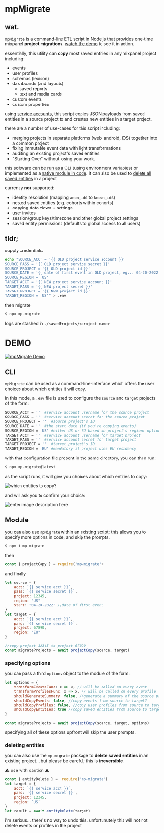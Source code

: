 # mpMigrate

## wat.

`mpMigrate` is a command-line ETL script in Node.js that provides one-time mixpanel **project migrations**. [watch the demo](#demo) to see it in action.

essentially, this utility can **copy** most saved entities in any mixpanel project including:

 - events
 - user profiles
 - schemas (lexicon)
 - dashboards (and layouts)
	- saved reports
	- text and media cards
 - custom events
 - custom properties

using [service accounts](https://developer.mixpanel.com/reference/authentication#service-accounts), this script copies JSON payloads from saved entities in a source project to and creates new entities in a target project.

there are a number of use-cases for this script including:

 - merging projects in separate platforms (web, android, iOS) together into a common project
 - fixing immutable event data with light transformations 
 - auditing an existing project's saved entities
 - "Starting Over" without losing your work.

this software can be [run as a CLI](#CLI) (using environment variables) or implemented as a [native module in code](#module). It can also be used to [delete all saved entities](#delete) in a project

currently **not** supported:

 - identity resolution (mapping `anon_id`s to `known_id`s) 
 - nested saved entities (e.g. cohorts within cohorts)
 - copying data views + settings
 - user invites
 - session/group keys/timezone and other global project settings
 - saved entity permissions (defaults to global access to all users)


## tldr;
supply credentials:
```bash
echo "SOURCE_ACCT = '{{ OLD project service account }}'
SOURCE_PASS = '{{ OLD project service secret }}'
SOURCE_PROJECT = '{{ OLD project id }}'
SOURCE_DATE = '{{ date of first event in OLD project, eg... 04-20-2022 }}'
SOURCE_REGION = 'US'
TARGET_ACCT = '{{ NEW project service account }}'
TARGET_PASS = '{{ NEW project secret }}'
TARGET_PROJECT = '{{ NEW project id }}'
TARGET_REGION = 'US'" > .env
```

then migrate

```bash
$ npx mp-migrate
```

logs are stashed in `./savedProjects/<project name>` 

# DEMO <div id="demo"></div>
[![mpMigrate Demo](https://aktunes.neocities.org/mpMigrate/migrateThumb.png)](https://youtu.be/jOCcFiT53gU)

## CLI <div id="CLI"></div>
`mpMigrate` can be used as a command-line-interface which offers the user choices about which entities it will copy.

in this mode, a `.env` file is used to configure the `source` and `target` projects of the form:

```bash
SOURCE_ACCT = ''  #service account username for the source project
SOURCE_PASS = ''  #service account secret for the source project
SOURCE_PROJECT = ''  #source project's ID
SOURCE_DATE = ''  #the start date (if you're copying events)
SOURCE_REGION = 'US' #either US or EU based on project's region; optional if US 
TARGET_ACCT = ''  #service account username for target project
TARGET_PASS = ''  #service account secret for target project
TARGET_PROJECT = ''  #target project's ID
TARGET_REGION = 'EU' #mandatory if project uses EU residency
```
with that configuration file present in the same directory, you can then run:
```bash
$ npx mp-migrate@latest
```
as the script runs, it will give you choices about which entities to copy:

![which entities to copy?](https://aktunes.neocities.org/mpMigrate/migrate1.png)

and will ask you to confirm your choice:

![enter image description here](https://aktunes.neocities.org/mpMigrate/migrate2.png)

## Module <div id="module"></div>

you can also use `mpMigrate` within an existing script; this allows you to specify more options in code, and skip the prompts.

```bash
$ npm i mp-migrate
```
then

```javascript
const { projectCopy } = require('mp-migrate')
```
and finally

```javascript
let source = {
	acct: `{{ service acct }}`,
	pass: `{{ service secret }}`,
	project: 12345,
	region: "US",
	start: "04-20-2022" //date of first event	
}
let target = {
	acct: `{{ service acct }}`,
	pass: `{{ service secret }}`,
	project: 67890,
	region: "EU"
}

//copy project 12345 to project 67890
const migrateProjects = await projectCopy(source, target)
```

### specifying options

you can pass a third `options` object to the module of the form:

```javascript
let options = {
	transformEventsFunc: x => x, // will be called on every event
	transformProfilesFunc: x => x, // will be called on every profile
	shouldGenerateSummary: false, //generate a summary of the source project?
	shouldCopyEvents: false, //copy events from source to target?
	shouldCopyProfiles: false, //copy user profiles from source to target?
	shouldCopyEntities: true //copy saved entities from source to target?
}

const migrateProjects = await projectCopy(source, target, options)
```
specifying all of these options upfront will skip the user prompts.



### deleting entities <div id="delete"></div>

you can also use the `mp-migrate` package to **delete saved entities** in an existing project... but please be careful; this is **irreversible**. 

⚠️ use with caution ⚠️

```javascript
const { entityDelete } =  require('mp-migrate')
let target = {
	acct: `{{ service acct }}`,
	pass: `{{ service secret }}`,
	project: 12345,
	region: `US`
}
let result = await entityDelete(target)
```
i'm serious... there's no way to undo this. unfortunutely this will not not delete events or profiles in the project.